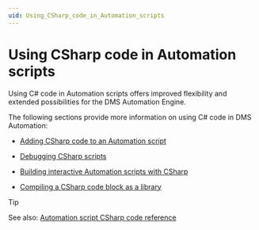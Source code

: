 ```yaml
---
uid: Using_CSharp_code_in_Automation_scripts
---
```


# Using CSharp code in Automation scripts

Using C# code in Automation scripts offers improved flexibility and extended possibilities for the DMS Automation Engine.

The following sections provide more information on using C# code in DMS Automation:

- [Adding CSharp code to an Automation script](Adding_CSharp_code_to_an_Automation_script.md)

- [Debugging CSharp scripts](Debugging_CSharp_scripts.md)

- [Building interactive Automation scripts with CSharp](Building_interactive_Automation_scripts_with_CSharp.md)

- [Compiling a CSharp code block as a library](Compiling_a_CSharp_code_block_as_a_library.md)

> [!TIP]
> See also:
> [Automation script CSharp code reference](xref:CsharpReference#automation-script-csharp-code-reference)
